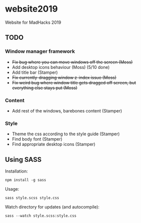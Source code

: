 # website2019
Website for MadHacks 2019

## TODO

### Window manager framework
* ~~Fix bug where you can move windows off the screen (Moss)~~
* Add desktop icons behaviour (Moss) (5/10 done)
* Add title bar (Stamper)
* ~~Fix currently-dragging window z-index issue (Moss)~~
* ~~Fix weird bug where window title gets dragged off screen, but everything else stays put (Moss)~~

### Content
* Add rest of the windows, barebones content (Stamper)

### Style
* Theme the css according to the style guide (Stamper)
* Find body font (Stamper)
* Find appropriate desktop icons (Stamper)

## Using SASS
Installation:
```
npm install -g sass
```

Usage:
```
sass style.scss style.css
```

Watch directory for updates (and autocompile):
```
sass --watch style.scss:style.css
```